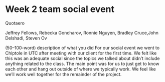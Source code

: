 # Week 2 team social event

Quotaero

Jeffrey Fellows, Rebecka Goncharov, Ronnie Nguyen, Bradley Cruce,John Delshadi, Steven Ov

(50–100-word) description of what you did
For our social event we went to Chiptole in UTC after meeting with our client for the first time. We felt like this was an adequate social since the topics we talked about didn’t include anything related to the class. The main point was for us to just get to know each other and hang out outside of where we typically work. We feel like we’ll work well together for the remainder of the project.

